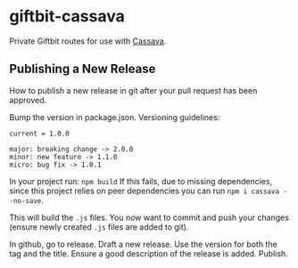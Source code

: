 # giftbit-cassava
Private Giftbit routes for use with [Cassava](https://github.com/Giftbit/cassava).

## Publishing a New Release
How to publish a new release in git after your pull request has been approved.
 
Bump the version in package.json. Versioning guidelines:
```
current = 1.0.0

major: breaking change -> 2.0.0
minor: new feature -> 1.1.0
micro: bug fix -> 1.0.1
```

In your project run: `npm build` 
If this fails, due to missing dependencies, since this project relies on peer dependencies you can run `npm i cassava --no-save`.

This will build the `.js` files. You now want to commit and push your changes (ensure newly created `.js` files are added to git).

In github, go to release. Draft a new release. Use the version for both the tag and the title. 
Ensure a good description of the release is added. Publish. 
